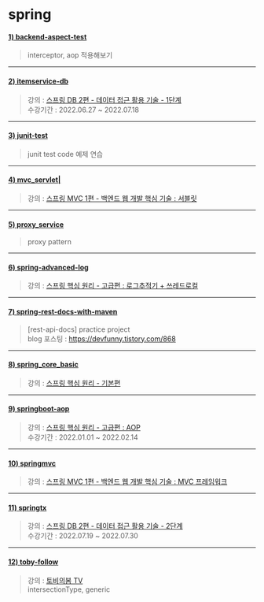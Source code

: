 # spring

#### [1) backend-aspect-test](https://github.com/seohaem/spring/tree/master/backend-aspect-test)
> interceptor, aop 적용해보기

---

#### [2) itemservice-db](https://github.com/seohaem/spring/tree/master/itemservice-db)
> 강의 : [스프링 DB 2편 - 데이터 접근 활용 기술 - 1단계](https://www.inflearn.com/course/%EC%8A%A4%ED%94%84%EB%A7%81-db-2)   
> 수강기간 : 2022.06.27 ~ 2022.07.18

---

#### [3) junit-test](https://github.com/seohaem/spring/tree/master/junit-test)
> junit test code 예제 연습 

---

#### [4) mvc_servlet|](https://github.com/seohaem/spring/tree/master/mvc_servlet)
> 강의 : [스프링 MVC 1편 - 백엔드 웹 개발 핵심 기술 : 서블릿](https://www.inflearn.com/course/%EC%8A%A4%ED%94%84%EB%A7%81-mvc-1)

---

#### [5) proxy_service](https://github.com/seohaem/spring/tree/master/proxy_service)
> proxy pattern

---

#### [6) spring-advanced-log](https://github.com/seohaem/spring/tree/master/spring-advanced-log)
> 강의 : [스프링 핵심 원리 - 고급편 : 로그추적기 + 쓰레드로컬](https://www.inflearn.com/course/%EC%8A%A4%ED%94%84%EB%A7%81-%ED%95%B5%EC%8B%AC-%EC%9B%90%EB%A6%AC-%EA%B3%A0%EA%B8%89%ED%8E%B8)

---

#### [7) spring-rest-docs-with-maven](https://github.com/seohaem/spring/tree/master/spring-rest-docs-with-maven)
> [rest-api-docs] practice project    
> blog 포스팅 : https://devfunny.tistory.com/868

---

#### [8) spring_core_basic](https://github.com/seohaem/spring/tree/master/spring_core_basic)
> 강의 : [스프링 핵심 원리 - 기본편](https://www.inflearn.com/course/%EC%8A%A4%ED%94%84%EB%A7%81-%ED%95%B5%EC%8B%AC-%EC%9B%90%EB%A6%AC-%EA%B8%B0%EB%B3%B8%ED%8E%B8)

---

#### [9) springboot-aop](https://github.com/seohaem/spring/tree/master/springboot-aop)
> 강의 : [스프링 핵심 원리 - 고급편 : AOP](https://www.inflearn.com/course/%EC%8A%A4%ED%94%84%EB%A7%81-%ED%95%B5%EC%8B%AC-%EC%9B%90%EB%A6%AC-%EA%B3%A0%EA%B8%89%ED%8E%B8)    
> 수강기간 : 2022.01.01 ~ 2022.02.14

---

#### [10) springmvc](https://github.com/seohaem/spring/tree/master/springmvc)
> 강의 : [스프링 MVC 1편 - 백엔드 웹 개발 핵심 기술 : MVC 프레임워크](https://www.inflearn.com/course/%EC%8A%A4%ED%94%84%EB%A7%81-mvc-1)

---

#### [11) springtx](https://github.com/seohaem/spring/tree/master/springtx)
> 강의 : [스프링 DB 2편 - 데이터 접근 활용 기술 - 2단계](https://www.inflearn.com/course/%EC%8A%A4%ED%94%84%EB%A7%81-db-2)   
> 수강기간 : 2022.07.19 ~ 2022.07.30

---

#### [12) toby-follow](https://github.com/seohaem/spring/tree/master/toby-follow)
> 강의 : [토비의봄 TV](https://www.youtube.com/watch?v=01sdXvZSjcI&list=PLv-xDnFD-nnmof-yoZQN8Fs2kVljIuFyC&index=15)    
> intersectionType, generic


